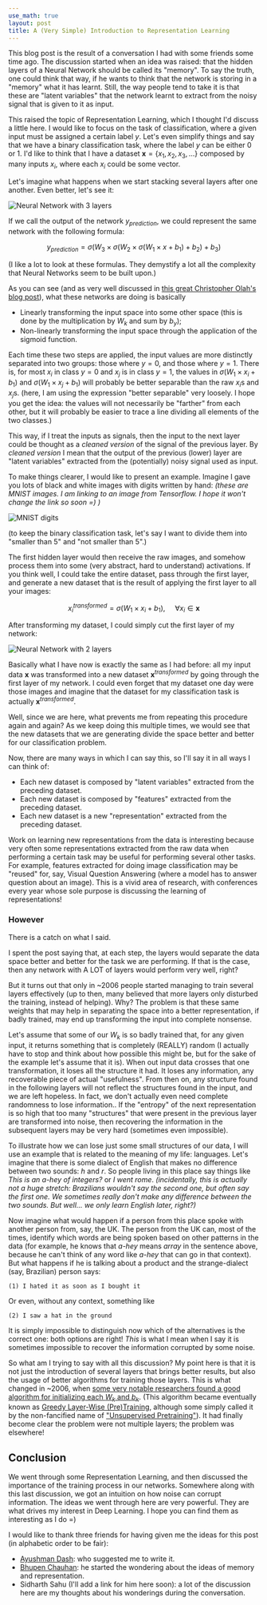 ```yaml
---
use_math: true
layout: post
title: A (Very Simple) Introduction to Representation Learning
---
```


This blog post is the result of a conversation I had with some
friends some time ago. The discussion started when an idea was raised:
that the hidden layers of a Neural Network should be called its
"memory". To say the truth, one could think that way, if he wants to
think that the network is storing in a "memory" what it has learnt.
Still, the way people tend to take it is that these are "latent
variables" that the network learnt to extract from the noisy signal
that is given to it as input.

This raised the topic of Representation Learning, which I thought I'd
discuss a little here. I would like to focus on the task of
classification, where a given input must be
assigned a certain label $y$. Let's even simplify things and say that
we have a binary classification task, where the label $y$ can be
either $0$ or $1$.
I'd like to think that I have a dataset
$\textbf{x} = \{x_1, x_2, x_3, ... \}$ composed by many inputs $x_i$,
where each $x_i$ could be some vector.

Let's imagine what happens when we start
stacking several layers after one another. Even better, let's see
it:

![Neural Network with 3 layers](/public/NN_3layers.png)

If we call the output of the network $y_{prediction}$,
we could represent the same network with the following formula:

$$
y_{prediction} = \sigma(W_3 \times \sigma(W_2 \times \sigma(W_1 \times x + b_1) + b_2) + b_3)
$$

(I like a lot to look at these formulas. They demystify a lot all the
complexity that Neural Networks seem to be built upon.)

As you can see (and as very well discussed in
[this great Christopher Olah's blog post](http://colah.github.io/posts/2014-03-NN-Manifolds-Topology/)),
what these networks are doing is basically

 * Linearly transforming the input space into some other space (this is done
	by the multiplication by $W_k$ and sum by $b_y$);
 * Non-linearly transforming the input space through the application
	of the sigmoid function.

Each time these two steps are applied, the input values are more
distinctly separated into two groups: those where $y = 0$, and
those where $y = 1$. There is, for most $x_i$ in class $y=0$ and
$x_j$ is in class $y=1$, the values in
$\sigma(W_1 \times x_i + b_1)$ and
$\sigma(W_1 \times x_j + b_1)$ will probably be better separable
than the raw $x_i$s and $x_j$s. (here, I am using the expression "better
separable" very loosely. I hope you get the idea: the values
will not necessarily be "farther" from each other, but it will
probably be easier to trace a line dividing all elements of the
two classes.)

This way, if I treat the inputs as signals, then
the input to the next layer could be thought as a _cleaned version_ of
the signal of the previous layer. By _cleaned version_ I mean
that the output of the previous (lower) layer are
"latent variables" extracted from the (potentially) noisy signal
used as input.

To make things clearer, I would like to present an example. Imagine
I gave you lots of black and white images with
digits written by hand: _(these are MNIST images. I am linking to an
image from Tensorflow. I hope it won't change the link so soon =) )_

![MNIST digits](https://www.tensorflow.org/images/mnist_digits.png)

(to keep the binary classification task, let's say
I want to divide them into "smaller than 5" and "not smaller than 5".)

The first hidden layer would then receive the raw images, and somehow
process them into some (very abstract, hard to understand)
activations. If you think well,
I could take the entire dataset, pass through the first layer,
and generate a new dataset that is the result of applying the
first layer to all your images:

$$
x_i^{transformed} = \sigma(W_1 \times x_i + b_1), ~~~~~ \forall x_i \in \textbf{x}
$$

After transforming my dataset, I could simply cut the first layer
of my network:

![Neural Network with 2 layers](/public/NN_2layers.png)

Basically what I have now is exactly the same as I had before: all
my input data $\textbf{x}$ was transformed into a new dataset
$\textbf{x}^{transformed}$ by going through the first layer of my network.
I could even forget that my dataset one day were those images
and imagine that the dataset for my classification task is actually
$\textbf{x}^{transformed}$.

Well, since we are here, what prevents me from repeating this
procedure again and again? As we keep doing this multiple times,
we would see that the new datasets that we are generating divide
the space better and better for our classification problem.

Now, there are many ways in which I can say this, so I'll say it in
all ways I can think of:

 * Each new dataset is composed by "latent variables" extracted from
	the preceding dataset.
 * Each new dataset is composed by "features" extracted from the
	preceding dataset.
 * Each new dataset is a new "representation" extracted from the
	preceding dataset.

Work on learning new representations from the data is interesting
because very often some representations extracted from the raw data
when performing a certain task may be useful for performing several
other tasks. For example, features extracted for doing image
classification may be "reused" for, say, Visual Question
Answering (where a model has to answer question about an image).
This is a vivid area of research, with conferences every year whose
sole purpose is discussing the learning of representations!


### However

There is a catch on what I said.

I spent the post saying that, at each step, the layers would separate
the data space better and better for the task we are performing.
If that is the case, then any network with A LOT of layers would
perform very well, right?

But it turns out that only in ~2006 people started managing to train
several layers effectively (up to then, many believed that more
layers only disturbed the training, instead of helping). Why? The
problem is that these same weights that may help in separating the
space into a better representation, if badly trained, may end up
transforming the input into complete nonsense.

Let's assume that some of our $W_k$ is so badly trained that, for
any given input, it returns something that is completely (REALLY)
random (I actually have to stop and think about how possible this
might be, but for the sake of the example let's assume that it is).
When out input data crosses that one transformation, it loses all
the structure it had. It loses any information, any recoverable piece
of actual "usefulness". From then on, any structure found in the
following layers will not reflect the structures found in the input,
and we are left hopeless.
In fact, we don't actually even need complete randomness to lose
information..
If the "entropy" of the next representation is so high that too many
"structures" that were present in the previous layer are transformed
into noise, then recovering the information in the subsequent layers
may be very hard (sometimes even impossible).

To illustrate how we can lose just some small structures of our data,
I will use an example that is related to the meaning of my life:
languages. Let's imagine that there is some dialect of
English that makes no difference between two sounds: _h_ and _r_. So
people living in this place say things like _This is an a-hey of
integers?_ or _I went rome_. _(incidentally, this is actually not a huge
stretch: Brazilians wouldn't say the second one, but often say
the first one. We sometimes really don't make any difference between
the two sounds. But well... we only learn English later, right?)_

Now imagine what would happen if a
person from this place spoke with another person from, say, the UK.
The person from the UK can, most of the times, identify which words
are being spoken based on other patterns in the data (for example,
he knows that _a-hey_ means _array_ in the sentence above, because he
can't think of any word like _a-hey_ that can go in that context).
But what happens if he is talking about a product and
the strange-dialect (say, Brazilian) person says:

    (1) I hated it as soon as I bought it

Or even, without any context, something like

    (2) I saw a hat in the ground

It is simply impossible to distinguish now which of the alternatives
is the correct one: both options are right! _This_ is what I mean
when I say it is sometimes impossible to recover the information
corrupted by some noise.

So what am I trying to say with all this discussion? My point here
is that it is not just the introduction of several layers that brings
better results, but also the usage of better algorithms for training
those layers. This is what changed in ~2006, when
[some very notable researchers found a good algorithm for initializing each $W_k$ and $b_k$](http://www.cs.toronto.edu/~fritz/absps/ncfast.pdf).
(This algorithm became eventually known as
[Greedy Layer-Wise (Pre)Training](https://papers.nips.cc/paper/3048-greedy-layer-wise-training-of-deep-networks.pdf),
although some simply called it by the non-fancified name of
["Unsupervised Pretraining"](http://www.jmlr.org/papers/volume11/erhan10a/erhan10a.pdf)).
It had finally become clear the problem were not multiple layers; the
problem was elsewhere!


Conclusion
----------

We went through some Representation Learning, and then discussed
the importance of the training process in our networks. Somewhere
along with this last discussion, we got an
intuition on how noise can corrupt information.
The ideas we went through here are very powerful. They are what
drives my interest in Deep Learning. I hope you can find them as
interesting as I do =)

I would like to thank three friends for having given me the ideas
for this post (in alphabetic order to be fair):

 * [Ayushman Dash](https://dashayushman.github.io/): who suggested
	me to write it.
 * [Bhupen Chauhan](https://bhupenchn.github.io/): he started the
    wondering about the ideas of memory and representation.
 * Sidharth Sahu (I'll add a link for him here soon): a lot of the
    discussion here are my thoughts about his wonderings during the
    conversation.

